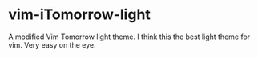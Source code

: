 vim-iTomorrow-light
====================

A modified Vim Tomorrow light theme. I think this the best light theme for vim. Very easy on the eye.
